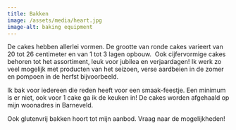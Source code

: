 ```yaml
---
title: Bakken
image: /assets/media/heart.jpg
image-alt: baking equipment
---
```

De cakes hebben allerlei vormen. De grootte van ronde cakes varieert van 20 tot 26 centimeter en van 1 tot 3 lagen opbouw.  Ook cijfervormige cakes behoren tot het assortiment, leuk voor jubilea en verjaardagen! Ik werk zo veel mogelijk met producten van het seizoen, verse aardbeien in de zomer en pompoen in de herfst bijvoorbeeld. 

Ik bak voor iedereen die reden heeft voor een smaak-feestje. Een minimum is er niet, ook voor 1 cake ga ik de keuken in! De cakes worden afgehaald op mijn woonadres in Barneveld.

Ook glutenvrij bakken hoort tot mijn aanbod. Vraag naar de mogelijkheden!